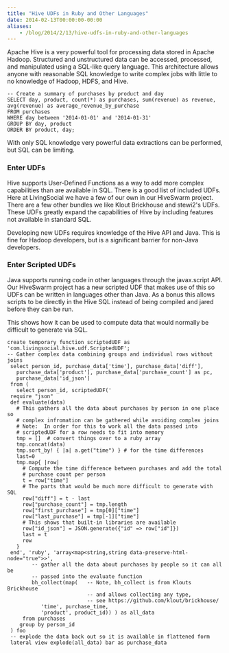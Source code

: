 ```yaml
---
title: "Hive UDFs in Ruby and Other Languages"
date: 2014-02-13T00:00:00-00:00
aliases:
    - /blog/2014/2/13/hive-udfs-in-ruby-and-other-languages
---
```


Apache Hive is a very powerful tool for processing data stored in Apache Hadoop. Structured and unstructured data can be accessed, processed, and manipulated using a SQL-like query language. This architecture allows anyone with reasonable SQL knowledge to write complex jobs with little to no knowledge of Hadoop, HDFS, and Hive.

```
-- Create a summary of purchases by product and day
SELECT day, product, count(*) as purchases, sum(revenue) as revenue, avg(revenue) as average_revenue_by_purchase
FROM purchases
WHERE day between '2014-01-01' and '2014-01-31'
GROUP BY day, product
ORDER BY product, day;
```

With only SQL knowledge very powerful data extractions can be performed, but SQL can be limiting.

### Enter UDFs

Hive supports User-Defined Functions as a way to add more complex capabilities than are available in SQL. There is a good list of included UDFs. Here at LivingSocial we have a few of our own in our HiveSwarm project. There are a few other bundles we like Klout Brickhouse and stewi2's UDFs. These UDFs greatly expand the capabilities of Hive by including features not available in standard SQL.

Developing new UDFs requires knowledge of the Hive API and Java. This is fine for Hadoop developers, but is a significant barrier for non-Java developers.

### Enter Scripted UDFs

Java supports running code in other languages through the javax.script API. Our HiveSwarm project has a new scripted UDF that makes use of this so UDFs can be written in languages other than Java. As a bonus this allows scripts to be directly in the Hive SQL instead of being compiled and jared before they can be run.

This shows how it can be used to compute data that would normally be difficult to generate via SQL.

```
create temporary function scriptedUDF as 'com.livingsocial.hive.udf.ScriptedUDF';
-- Gather complex data combining groups and individual rows without joins
 select person_id, purchase_data['time'], purchase_data['diff'],
   purchase_data['product'], purchase_data['purchase_count'] as pc,
   purchase_data['id_json']
 from (
   select person_id, scriptedUDF('
 require "json"
 def evaluate(data)
   # This gathers all the data about purchases by person in one place so 
   # complex infromation can be gathered while avoiding complex joins
   # Note:  In order for this to work all the data passed into 
   # scriptedUDF for a row needs to fit into memory
   tmp = []  # convert things over to a ruby array
   tmp.concat(data)
   tmp.sort_by! { |a| a.get("time") } # for the time differences
   last=0
   tmp.map{ |row|
     # Compute the time difference between purchases and add the total 
     # purchase count per person
     t = row["time"]
     # The parts that would be much more difficult to generate with SQL
     row["diff"] = t - last
     row["purchase_count"] = tmp.length
     row["first_purchase"] = tmp[0]["time"]
     row["last_purchase"] = tmp[-1]["time"]
     # This shows that built-in libraries are available
     row["id_json"] = JSON.generate({"id" => row["id"]})
     last = t
     row
   }
 end', 'ruby', 'array<map<string,string data-preserve-html-node="true">>',
        -- gather all the data about purchases by people so it can all be 
        -- passed into the evaluate function
        bh_collect(map(   -- Note, bh_collect is from Klouts Brickhouse 
                          -- and allows collecting any type, 
                          -- see https://github.com/klout/brickhouse/
           'time', purchase_time,
           'product', product_id)) ) as all_data
     from purchases
    group by person_id
 ) foo
 -- explode the data back out so it is available in flattened form
 lateral view explode(all_data) bar as purchase_data
 ```